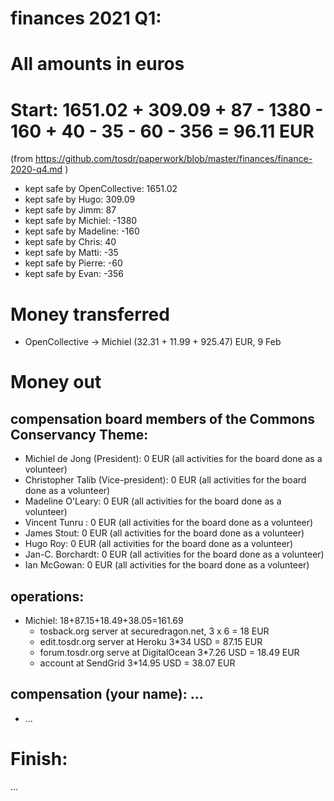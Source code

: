 # finances 2021 Q1:

# All amounts in euros
# Start: 1651.02 + 309.09 + 87 - 1380 - 160 + 40 - 35 - 60 - 356 = 96.11 EUR
(from https://github.com/tosdr/paperwork/blob/master/finances/finance-2020-q4.md )
* kept safe by OpenCollective: 1651.02
* kept safe by Hugo: 309.09
* kept safe by Jimm: 87
* kept safe by Michiel: -1380
* kept safe by Madeline: -160
* kept safe by Chris: 40
* kept safe by Matti: -35
* kept safe by Pierre: -60
* kept safe by Evan: -356

# Money transferred
* OpenCollective -> Michiel (32.31 + 11.99 + 925.47) EUR, 9 Feb

# Money out

## compensation board members of the Commons Conservancy Theme:
  * Michiel de Jong (President):		0 EUR (all activities for the board done as a volunteer)
  * Christopher Talib (Vice-president):		0 EUR (all activities for the board done as a volunteer)
  * Madeline O'Leary:				0 EUR (all activities for the board done as a volunteer)
  * Vincent Tunru :				0 EUR (all activities for the board done as a volunteer)
  * James Stout:				0 EUR (all activities for the board done as a volunteer)
  * Hugo Roy:					0 EUR (all activities for the board done as a volunteer)
  * Jan-C. Borchardt:				0 EUR (all activities for the board done as a volunteer)
  * Ian McGowan:				0 EUR (all activities for the board done as a volunteer)

## operations:
  * Michiel: 18+87.15+18.49+38.05=161.69
    * tosback.org server at securedragon.net, 3 x 6 = 18 EUR
    * edit.tosdr.org server at Heroku 3*34 USD = 87.15 EUR
    * forum.tosdr.org serve at DigitalOcean 3*7.26 USD = 18.49 EUR
    * account at SendGrid 3*14.95 USD = 38.07 EUR


## compensation (your name): ...
  * ...

# Finish:
...